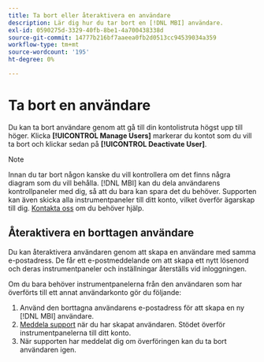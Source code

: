 ```yaml
---
title: Ta bort eller återaktivera en användare
description: Lär dig hur du tar bort en [!DNL MBI] användare.
exl-id: 0590275d-3329-40fb-8be1-4a700438338d
source-git-commit: 14777b216bf7aaeea0fb2d0513cc94539034a359
workflow-type: tm+mt
source-wordcount: '195'
ht-degree: 0%

---
```


# Ta bort en användare

Du kan ta bort användare genom att gå till din kontolistruta högst upp till höger. Klicka **[!UICONTROL Manage Users]** markerar du kontot som du vill ta bort och klickar sedan på **[!UICONTROL Deactivate User]**.

>[!NOTE]
>
>Innan du tar bort någon kanske du vill kontrollera om det finns några diagram som du vill behålla. [!DNL MBI] kan du dela användarens kontrollpaneler med dig, så att du bara kan spara det du behöver. Supporten kan även skicka alla instrumentpaneler till ditt konto, vilket överför ägarskap till dig. [Kontakta oss](../../guide-overview.md) om du behöver hjälp.

## Återaktivera en borttagen användare

Du kan återaktivera användaren genom att skapa en användare med samma e-postadress. De får ett e-postmeddelande om att skapa ett nytt lösenord och deras instrumentpaneler och inställningar återställs vid inloggningen.

Om du bara behöver instrumentpanelerna från den användaren som har överförts till ett annat användarkonto gör du följande:

1. Använd den borttagna användarens e-postadress för att skapa en ny [!DNL MBI] användare.
1. [Meddela support](https://experienceleague.adobe.com/docs/commerce-knowledge-base/kb/troubleshooting/miscellaneous/mbi-service-policies.html?lang=en) när du har skapat användaren. Stödet överför instrumentpanelerna till ditt konto.
1. När supporten har meddelat dig om överföringen kan du ta bort användaren igen.
